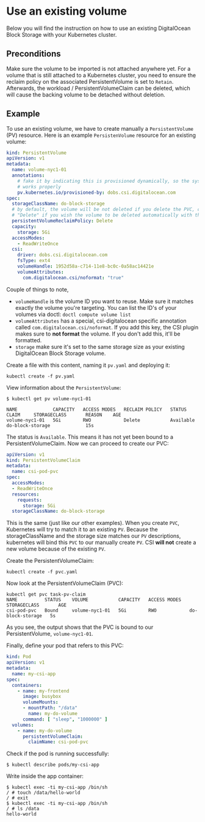 # Use an existing volume

Below you will find the instruction on how to use an existing DigitalOcean Block
Storage with your Kubernetes cluster.

## Preconditions

Make sure the volume to be imported is not attached anywhere yet. For a volume that is still attached to a Kubernetes cluster, you need to ensure the reclaim policy on the associated PersistentVolume is set to `Retain`. Afterwards, the workload / PersistentVolumeClaim can be deleted, which will cause the backing volume to be detached without deletion.

## Example

To use an existing volume, we have to create manually a `PersistentVolume` (PV)
resource. Here is an example `PersistenVolume` resource for an existing volume:

```yaml
kind: PersistentVolume
apiVersion: v1
metadata:
  name: volume-nyc1-01
  annotations:
    # fake it by indicating this is provisioned dynamically, so the system
    # works properly
    pv.kubernetes.io/provisioned-by: dobs.csi.digitalocean.com
spec:
  storageClassName: do-block-storage
  # by default, the volume will be not deleted if you delete the PVC, change to
  # "Delete" if you wish the volume to be deleted automatically with the PVC
  persistentVolumeReclaimPolicy: Delete
  capacity:
    storage: 5Gi
  accessModes:
    - ReadWriteOnce
  csi:
    driver: dobs.csi.digitalocean.com
    fsType: ext4
    volumeHandle: 1952d58a-c714-11e8-bc0c-0a58ac14421e
    volumeAttributes:
      com.digitalocean.csi/noformat: "true"
```

Couple of things to note,

* `volumeHandle` is the volume ID you want to reuse. Make sure it matches exactly the volume you're targeting. You can list the ID's of your volumes via doctl: `doctl compute volume list`
* `volumeAttributes` has a special, csi-digitalocean specific annotation called `com.digitalocean.csi/noformat`. If you add this key, the CSI plugin makes sure to **not format** the volume. If you don't add this, it'll be formatted.
* `storage` make sure it's set to the same storage size as your existing DigitalOcean Block Storage volume.

Create a file with this content, naming it `pv.yaml` and deploying it:

```
kubectl create -f pv.yaml
```

View information about the `PersistentVolume`:

```
$ kubectl get pv volume-nyc1-01

NAME             CAPACITY   ACCESS MODES   RECLAIM POLICY   STATUS      CLAIM     STORAGECLASS       REASON    AGE
volume-nyc1-01   5Gi        RWO            Delete           Available             do-block-storage             15s
```

The status is `Available`. This means it has not yet been bound to a
PersistentVolumeClaim. Now we can proceed to create our PVC:


```yaml
apiVersion: v1
kind: PersistentVolumeClaim
metadata:
  name: csi-pod-pvc
spec:
  accessModes:
  - ReadWriteOnce
  resources:
    requests:
      storage: 5Gi
  storageClassName: do-block-storage
```

This is the same (just like our other examples). When you create `PVC`,
Kubernetes will try to match it to an existing `PV`. Because the
storageClassName and the storage size matches our `PV` descriptions, kubernetes
will bind this `PVC` to our manually create `PV`. CSI **will not** create a new
volume because of the existing `PV`.

Create the PersistentVolumeClaim:

```
kubectl create -f pvc.yaml
```

Now look at the PersistentVolumeClaim (PVC):

```
kubectl get pvc task-pv-claim
NAME          STATUS    VOLUME           CAPACITY   ACCESS MODES   STORAGECLASS       AGE
csi-pod-pvc   Bound     volume-nyc1-01   5Gi        RWO            do-block-storage   5s
```

As you see, the output shows that the PVC is bound to our PersistentVolume, `volume-nyc1-01`.

Finally, define your pod that refers to this PVC:

```yaml
kind: Pod
apiVersion: v1
metadata:
  name: my-csi-app
spec:
  containers:
    - name: my-frontend
      image: busybox
      volumeMounts:
      - mountPath: "/data"
        name: my-do-volume
      command: [ "sleep", "1000000" ]
  volumes:
    - name: my-do-volume
      persistentVolumeClaim:
        claimName: csi-pod-pvc 
```


Check if the pod is running successfully:


```
$ kubectl describe pods/my-csi-app
```

Write inside the app container:

```
$ kubectl exec -ti my-csi-app /bin/sh
/ # touch /data/hello-world
/ # exit
$ kubectl exec -ti my-csi-app /bin/sh
/ # ls /data
hello-world
```
